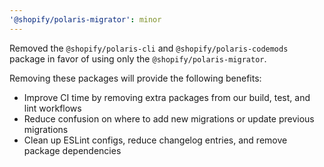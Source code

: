 ```yaml
---
'@shopify/polaris-migrator': minor
---
```


Removed the `@shopify/polaris-cli` and `@shopify/polaris-codemods` package in favor of using only the `@shopify/polaris-migrator`.

Removing these packages will provide the following benefits:

- Improve CI time by removing extra packages from our build, test, and lint workflows
- Reduce confusion on where to add new migrations or update previous migrations
- Clean up ESLint configs, reduce changelog entries, and remove package dependencies
